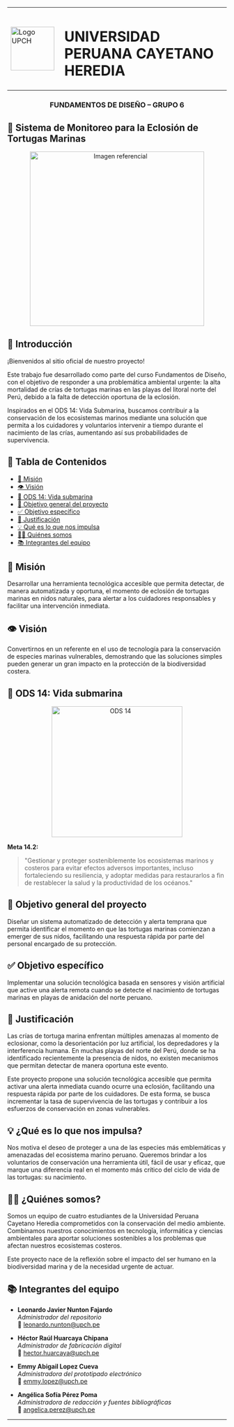 <table>
  <tr>
    <td><img src="Fundamentos_De_Diseño/Imagenes/logo_upch.jpeg" alt="Logo UPCH" width="100"></td>
    <td style="vertical-align: middle; padding-left: 15px;">
      <h1>UNIVERSIDAD PERUANA CAYETANO HEREDIA</h1>
    </td>
  </tr>
</table>

<h3 align="center">FUNDAMENTOS DE DISEÑO – GRUPO 6</h3>

##  🐢 Sistema de Monitoreo para la Eclosión de Tortugas Marinas

<p align="center">
  <img src="Fundamentos_De_Diseño/Imagenes/0.imagen_referencial.jpg" alt="Imagen referencial" width="400px" />
</p>


## 📘 Introducción

¡Bienvenidos al sitio oficial de nuestro proyecto!

Este trabajo fue desarrollado como parte del curso Fundamentos de Diseño, con el objetivo de responder a una problemática ambiental urgente: la alta mortalidad de crías de tortugas marinas en las playas del litoral norte del Perú, debido a la falta de detección oportuna de la eclosión.

Inspirados en el ODS 14: Vida Submarina, buscamos contribuir a la conservación de los ecosistemas marinos mediante una solución que permita a los cuidadores y voluntarios intervenir a tiempo durante el nacimiento de las crías, aumentando así sus probabilidades de supervivencia.

## 📑 Tabla de Contenidos
- [🌟 Misión](#misión)
- [👁️ Visión](#visión)
- [🌊 ODS 14: Vida submarina](#ods-14-vida-submarina)
- [🎯 Objetivo general del proyecto](#objetivo-general-del-proyecto)
- [✅ Objetivo específico](#objetivo-específico)
- [📌 Justificación](#justificación)
- [💡 Qué es lo que nos impulsa](#qué-es-lo-que-nos-impulsa)
- [🧑‍💻 Quiénes somos](#quiénes-somos)
- [📚 Integrantes del equipo](#integrantes-del-equipo)


## 🌟 Misión
Desarrollar una herramienta tecnológica accesible que permita detectar, de manera automatizada y oportuna, el momento de eclosión de tortugas marinas en nidos naturales, para alertar a los cuidadores responsables y facilitar una intervención inmediata.


## 👁️ Visión
Convertirnos en un referente en el uso de tecnología para la conservación de especies marinas vulnerables, demostrando que las soluciones simples pueden generar un gran impacto en la protección de la biodiversidad costera.


## 🌊 ODS 14: Vida submarina

<p align="center">
  <img src="Fundamentos_De_Diseño/Imagenes/ODS14.png" alt="ODS 14" width="300px" />
</p>


**Meta 14.2:**  
> "Gestionar y proteger sosteniblemente los ecosistemas marinos y costeros para evitar efectos adversos importantes, incluso fortaleciendo su resiliencia, y adoptar medidas para restaurarlos a fin de restablecer la salud y la productividad de los océanos."


## 🎯 Objetivo general del proyecto
Diseñar un sistema automatizado de detección y alerta temprana que permita identificar el momento en que las tortugas marinas comienzan a emerger de sus nidos, facilitando una respuesta rápida por parte del personal encargado de su protección.

## ✅ Objetivo específico
Implementar una solución tecnológica basada en sensores y visión artificial que active una alerta remota cuando se detecte el nacimiento de tortugas marinas en playas de anidación del norte peruano.

## 📌 Justificación
Las crías de tortuga marina enfrentan múltiples amenazas al momento de eclosionar, como la desorientación por luz artificial, los depredadores y la interferencia humana. En muchas playas del norte del Perú, donde se ha identificado recientemente la presencia de nidos, no existen mecanismos que permitan detectar de manera oportuna este evento.

Este proyecto propone una solución tecnológica accesible que permita activar una alerta inmediata cuando ocurre una eclosión, facilitando una respuesta rápida por parte de los cuidadores. De esta forma, se busca incrementar la tasa de supervivencia de las tortugas y contribuir a los esfuerzos de conservación en zonas vulnerables.


## 💡 ¿Qué es lo que nos impulsa?
Nos motiva el deseo de proteger a una de las especies más emblemáticas y amenazadas del ecosistema marino peruano. Queremos brindar a los voluntarios de conservación una herramienta útil, fácil de usar y eficaz, que marque una diferencia real en el momento más crítico del ciclo de vida de las tortugas: su nacimiento.

## 🧑‍💻 ¿Quiénes somos?

Somos un equipo de cuatro estudiantes de la Universidad Peruana Cayetano Heredia comprometidos con la conservación del medio ambiente.  
Combinamos nuestros conocimientos en tecnología, informática y ciencias ambientales para aportar soluciones sostenibles a los problemas que afectan nuestros ecosistemas costeros.

Este proyecto nace de la reflexión sobre el impacto del ser humano en la biodiversidad marina y de la necesidad urgente de actuar.


## 📚 Integrantes del equipo

- **Leonardo Javier Nunton Fajardo**  
  _Administrador del repositorio_  
  📧 leonardo.nunton@upch.pe  

- **Héctor Raúl Huarcaya Chipana**  
  _Administrador de fabricación digital_  
  📧 hector.huarcaya@upch.pe  

- **Emmy Abigail Lopez Cueva**  
  _Administradora del prototipado electrónico_  
  📧 emmy.lopez@upch.pe  

- **Angélica Sofía Pérez Poma**  
  _Administradora de redacción y fuentes bibliográficas_  
  📧 angelica.perez@upch.pe  

---
